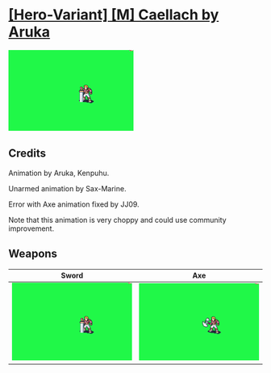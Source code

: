 # [\[Hero-Variant\] \[M\] Caellach by Aruka](./)

<img src="./1.%20Sword/Sword_000.png" alt="[Hero-Variant] [M] Caellach by Aruka standing" />

## Credits

Animation by Aruka, Kenpuhu. 

Unarmed animation by Sax-Marine.

Error with Axe animation fixed by JJ09.

Note that this animation is very choppy and could use community improvement.


## Weapons


|Sword |Axe |
|  :---: | :---: |
| <img alt="Sword animation" src="./1.%20Sword/Sword.gif" /> | <img alt="Axe animation" src="./3.%20Axe/Axe.gif" /> |
